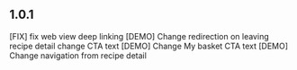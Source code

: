 ## 1.0.1
[FIX] fix web view deep linking
[DEMO] Change redirection on leaving recipe detail change CTA text
[DEMO] Change My basket CTA text
[DEMO] Change navigation from recipe detail